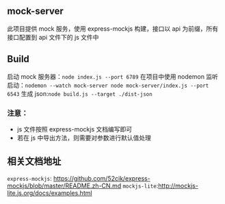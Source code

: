 ## mock-server

此项目提供 mock 服务，使用 express-mockjs 构建，接口以 api 为前缀，所有接口配置到 api 文件下的 js 文件中

## Build

启动 mock 服务器：`node index.js --port 6789`
在项目中使用 nodemon 监听启动：`nodemon --watch mock-server node mock-server/index.js --port 6543`
生成 json:`node build.js --target ./dist-json`

### 注意：

* js 文件按照 express-mockjs 文档编写即可
* 若在 js 中导出方法，则需要对参数进行默认值处理

## 相关文档地址

`express-mockjs`: https://github.com/52cik/express-mockjs/blob/master/README.zh-CN.md
`mockjs-lite`:http://mockjs-lite.js.org/docs/examples.html

